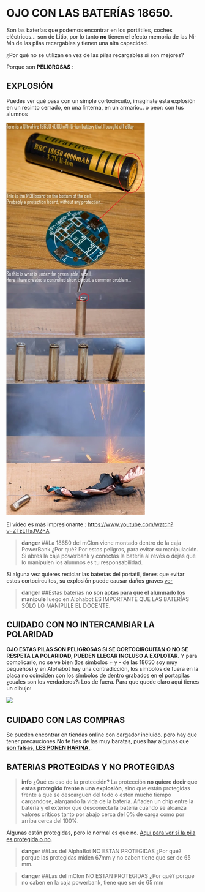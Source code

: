 # OJO CON LAS BATERÍAS 18650.

Son las baterías que podemos encontrar en los portátiles, coches eléctricos... son de Litio, por lo tanto **no** tienen el efecto memoria de las Ni-Mh de las pilas recargables y tienen una alta capacidad.

¿Por qué no se utilizan en vez de las pilas recargables si son mejores?

Porque son **PELIGROSAS** :

## EXPLOSIÓN

Puedes ver qué pasa con un simple cortocircuito, imagínate esta explosión en un recinto cerrado, en una linterna, en un armario... o peor: con tus alumnos

![](/assets/18650-explosion.jpg)

El vídeo es más impresionante : https://www.youtube.com/watch?v=ZTzEHsJVZhA

>**danger**
>##La 18650 del mClon viene montado dentro de la caja PowerBank
> ¿Por qué? Por estos peligros, para evitar su manipulación. Si abres la caja powerbank y conectas la batería al revés o dejas que lo manipulen los alumnos es tu responsabilidad.

Si alguna vez quieres reciclar las baterías del portatil, tienes que evitar estos cortocircuitos, su explosión puede causar daños graves [ver](https://bricolabs.cc/wiki/guias/reciclando_baterias_de_portatil_recuperando_baterias_18650)

>**danger**
>##Estas baterías **no son aptas para que el alumnado los manipule** luego en Alphabot ES IMPORTANTE QUE LAS BATERÍAS SÓLO LO MANIPULE EL DOCENTE.

## CUIDADO CON NO INTERCAMBIAR LA POLARIDAD

**OJO ESTAS PILAS SON PELIGROSAS SI SE CORTOCIRCUITAN O NO SE RESPETA LA POLARIDAD, PUEDEN LLEGAR INCLUSO A EXPLOTAR**. Y para complicarlo, no se ve bien (los símbolos + y - de las 18650 soy muy pequeños) y en Alphabot hay una contradicción, los símbolos de fuera en la placa no coinciden con los símbolos de dentro grabados en el portapilas ¿cuales son los verdaderos?: Los de fuera. Para que quede claro aquí tienes un dibujo:

<img src="https://docs.google.com/drawings/d/e/2PACX-1vRohvDwF0pU1U4lUsz1XwIMpKI-w5jyAZIqXnVtFmzO-Cce0hJ2K-ZBXyyHd9aowTVnxidDww4IgeQv/pub?w=996&amp;h=849">

## CUIDADO CON LAS COMPRAS
Se pueden encontrar en tiendas online con cargador incluido. pero hay que tener precauciones.No te fies de las muy baratas, pues hay algunas que **[son falsas, LES PONEN HARINA.](http://bateriasdelitio.net/?p=130)**.

## BATERIAS PROTEGIDAS Y NO PROTEGIDAS

>**info**
> ¿Qué es eso de la protección? La protección **no quiere decir que estas protegido frente a una explosión**, sino que están protegidas frente a que se descarguen del todo o esten mucho tiempo cargandose, alargando la vida de la batería. Añaden un chip entre la batería y el exterior que desconecta la batería cuando se alcanza valores críticos tanto por abajo cerca del 0% de carga como por arriba cerca del 100%.

Algunas están protegidas, pero lo normal es que no. [Aquí para ver si la pila es protegida o no](https://www.bateriasdelitio.net/?p=54).

>**danger**
>##Las del AlphaBot NO ESTAN PROTEGIDAS
> ¿Por qué? porque las protegidas miden 67mm y no caben tiene que ser de 65 mm.

>**danger**
>##Las del mClon NO ESTAN PROTEGIDAS
> ¿Por qué? porque no caben en la caja powerbank, tiene que ser de 65 mm
